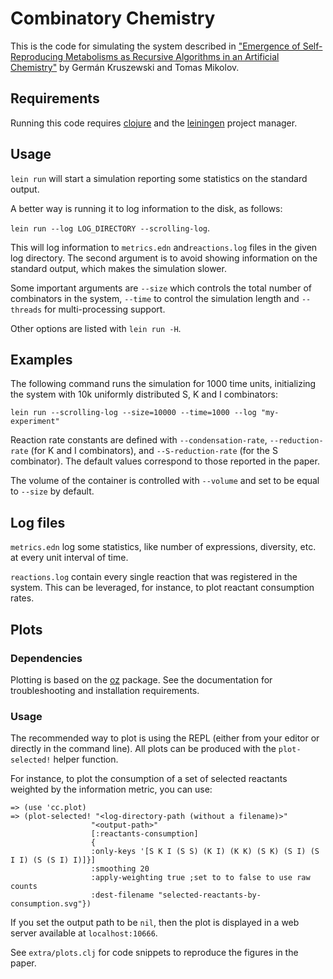 # Combinatory Chemistry

This is the code for simulating the system described in 
["Emergence of Self-Reproducing Metabolisms as Recursive Algorithms in an Artificial Chemistry"](https://direct.mit.edu/artl/article/27/3%E2%80%934/277/109957/Emergence-of-Self-Reproducing-Metabolisms-as) by
Germán Kruszewski and Tomas Mikolov. 



## Requirements

Running this code requires [clojure](https://clojure.org/guides/getting_started)
and the [leiningen](https://leiningen.org/) project manager.

## Usage

`lein run`  will start a simulation reporting some statistics on the standard
output. 

A better way is running it to log information to the disk, as follows:

`lein run --log LOG_DIRECTORY --scrolling-log`. 

This will log information to `metrics.edn` and`reactions.log` files in the given
log directory. The second argument is to avoid showing information on the 
standard output, which makes the simulation slower.

Some important arguments are `--size` which controls the total number of 
combinators in the system, `--time` to control the simulation length and
`--threads` for multi-processing support. 

Other options are listed with `lein run -H`.

## Examples

The following command runs the simulation for 1000 time units, initializing
the system with 10k uniformly distributed S, K and I combinators:

`lein run --scrolling-log --size=10000 --time=1000 --log "my-experiment"`

Reaction rate constants are defined with `--condensation-rate`, `--reduction-rate`
(for K and I combinators), and `--S-reduction-rate` (for the S combinator).
The default values correspond to those reported in the paper.

The volume of the container is controlled with `--volume` and set to be equal
to `--size` by default.

## Log files

`metrics.edn` log some statistics, like number of expressions, diversity, etc.
at every unit interval of time.

`reactions.log` contain every single reaction that was registered in the system.
This can be leveraged, for instance, to plot reactant consumption rates.

## Plots

### Dependencies
Plotting is based on the [oz](https://github.com/metasoarous/oz) package. See
the documentation for troubleshooting and installation requirements.

### Usage

The recommended way to plot is using the REPL (either from your editor or
directly in the command line). All plots can be produced with the `plot-selected!`
helper function. 


For instance, to plot the consumption of a set of selected reactants
weighted by the information metric, you can use:

```
=> (use 'cc.plot)
=> (plot-selected! "<log-directory-path (without a filename)>" 
                  "<output-path>"
                  [:reactants-consumption]
                  {
                  :only-keys '[S K I (S S) (K I) (K K) (S K) (S I) (S I I) (S (S I) I)]}]
                  :smoothing 20
                  :apply-weighting true ;set to to false to use raw counts
                  :dest-filename "selected-reactants-by-consumption.svg"})
```

If you set the output path to be `nil`, then the plot is displayed in a web server
available at `localhost:10666`. 

See `extra/plots.clj` for code snippets to reproduce the figures in the paper.
